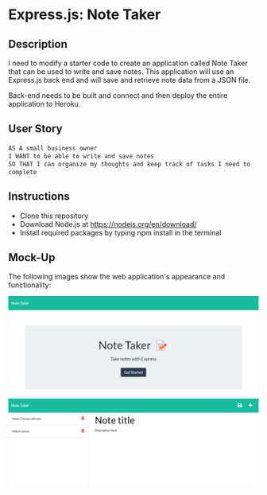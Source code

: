 # Express.js: Note Taker

## Description

I need to modify a starter code to create an application called Note Taker that can be used to write and save notes. This application will use an Express.js back end and will save and retrieve note data from a JSON file.

Back-end needs to be built and connect and then deploy the entire application to Heroku.


## User Story

```
AS A small business owner
I WANT to be able to write and save notes
SO THAT I can organize my thoughts and keep track of tasks I need to complete
```
## Instructions
* Clone this repository
* Download Node.js at https://nodejs.org/en/download/
* Install required packages by typing npm install in the terminal

## Mock-Up

The following images show the web application's appearance and functionality:

![Existing notes are listed in the left-hand column with empty fields on the right-hand side for the new note’s title and text.](./Assets/Assets/11-express-homework-demo-01.png)
![Note titled “Balance accounts” reads, “Balance account books by end of day Monday,” with other notes listed on the left.](./Assets/Assets/11-express-homework-demo-02.png)




